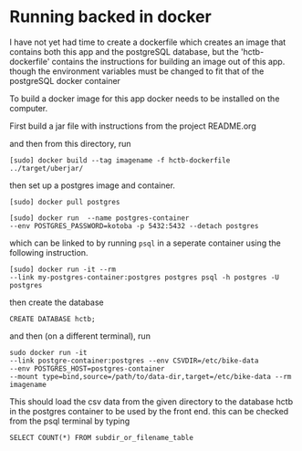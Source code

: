 # Running backed in docker

I have not yet had time to create a dockerfile which creates an image that contains both this app and the postgreSQL database, but the 'hctb-dockerfile' contains the instructions for building an image out of this app. though the environment variables must be changed to fit that of the postgreSQL docker container

To  build a docker image for this app docker needs to be installed on the computer.
 
First build a jar file with instructions from the project README.org

and then from this directory, run

    [sudo] docker build --tag imagename -f hctb-dockerfile ../target/uberjar/ 
   
then set up a postgres image and container.

    [sudo] docker pull postgres

    [sudo] docker run  --name postgres-container 
    --env POSTGRES_PASSWORD=kotoba -p 5432:5432 --detach postgres

which can be linked to by running `psql` in a seperate container using the following instruction.

    [sudo] docker run -it --rm 
    --link my-postgres-container:postgres postgres psql -h postgres -U postgres

then create the database

    CREATE DATABASE hctb;

   
and then (on a different terminal), run

    sudo docker run -it 
    --link postgre-container:postgres --env CSVDIR=/etc/bike-data
    --env POSTGRES_HOST=postgres-container 
    --mount type=bind,source=/path/to/data-dir,target=/etc/bike-data --rm imagename 


This should load the csv data from the given directory to the database hctb in the postgres container to be used by the front end. this can be checked from the psql terminal by typing

    SELECT COUNT(*) FROM subdir_or_filename_table
